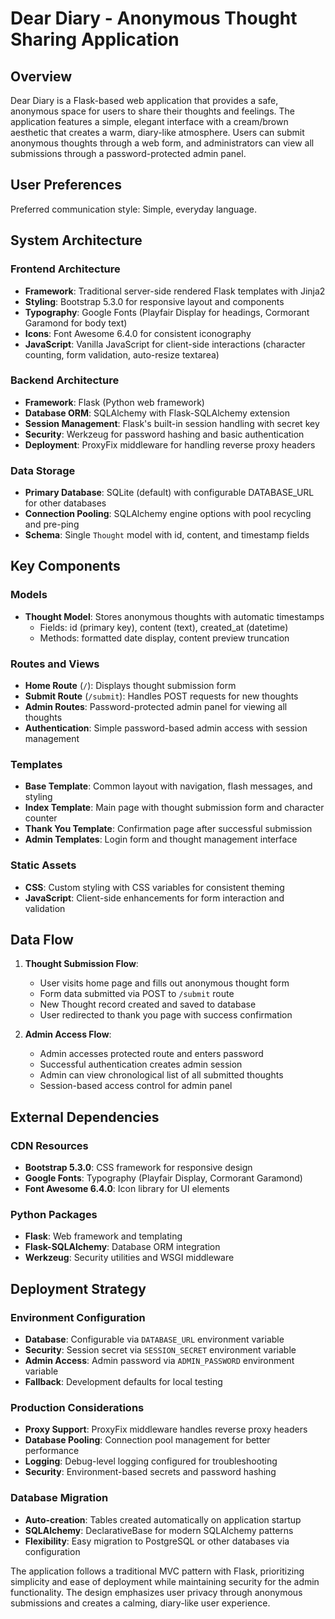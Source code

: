 # Dear Diary - Anonymous Thought Sharing Application

## Overview

Dear Diary is a Flask-based web application that provides a safe, anonymous space for users to share their thoughts and feelings. The application features a simple, elegant interface with a cream/brown aesthetic that creates a warm, diary-like atmosphere. Users can submit anonymous thoughts through a web form, and administrators can view all submissions through a password-protected admin panel.

## User Preferences

Preferred communication style: Simple, everyday language.

## System Architecture

### Frontend Architecture
- **Framework**: Traditional server-side rendered Flask templates with Jinja2
- **Styling**: Bootstrap 5.3.0 for responsive layout and components
- **Typography**: Google Fonts (Playfair Display for headings, Cormorant Garamond for body text)
- **Icons**: Font Awesome 6.4.0 for consistent iconography
- **JavaScript**: Vanilla JavaScript for client-side interactions (character counting, form validation, auto-resize textarea)

### Backend Architecture
- **Framework**: Flask (Python web framework)
- **Database ORM**: SQLAlchemy with Flask-SQLAlchemy extension
- **Session Management**: Flask's built-in session handling with secret key
- **Security**: Werkzeug for password hashing and basic authentication
- **Deployment**: ProxyFix middleware for handling reverse proxy headers

### Data Storage
- **Primary Database**: SQLite (default) with configurable DATABASE_URL for other databases
- **Connection Pooling**: SQLAlchemy engine options with pool recycling and pre-ping
- **Schema**: Single `Thought` model with id, content, and timestamp fields

## Key Components

### Models
- **Thought Model**: Stores anonymous thoughts with automatic timestamps
  - Fields: id (primary key), content (text), created_at (datetime)
  - Methods: formatted date display, content preview truncation

### Routes and Views
- **Home Route** (`/`): Displays thought submission form
- **Submit Route** (`/submit`): Handles POST requests for new thoughts
- **Admin Routes**: Password-protected admin panel for viewing all thoughts
- **Authentication**: Simple password-based admin access with session management

### Templates
- **Base Template**: Common layout with navigation, flash messages, and styling
- **Index Template**: Main page with thought submission form and character counter
- **Thank You Template**: Confirmation page after successful submission
- **Admin Templates**: Login form and thought management interface

### Static Assets
- **CSS**: Custom styling with CSS variables for consistent theming
- **JavaScript**: Client-side enhancements for form interaction and validation

## Data Flow

1. **Thought Submission Flow**:
   - User visits home page and fills out anonymous thought form
   - Form data submitted via POST to `/submit` route
   - New Thought record created and saved to database
   - User redirected to thank you page with success confirmation

2. **Admin Access Flow**:
   - Admin accesses protected route and enters password
   - Successful authentication creates admin session
   - Admin can view chronological list of all submitted thoughts
   - Session-based access control for admin panel

## External Dependencies

### CDN Resources
- **Bootstrap 5.3.0**: CSS framework for responsive design
- **Google Fonts**: Typography (Playfair Display, Cormorant Garamond)
- **Font Awesome 6.4.0**: Icon library for UI elements

### Python Packages
- **Flask**: Web framework and templating
- **Flask-SQLAlchemy**: Database ORM integration
- **Werkzeug**: Security utilities and WSGI middleware

## Deployment Strategy

### Environment Configuration
- **Database**: Configurable via `DATABASE_URL` environment variable
- **Security**: Session secret via `SESSION_SECRET` environment variable
- **Admin Access**: Admin password via `ADMIN_PASSWORD` environment variable
- **Fallback**: Development defaults for local testing

### Production Considerations
- **Proxy Support**: ProxyFix middleware handles reverse proxy headers
- **Database Pooling**: Connection pool management for better performance
- **Logging**: Debug-level logging configured for troubleshooting
- **Security**: Environment-based secrets and password hashing

### Database Migration
- **Auto-creation**: Tables created automatically on application startup
- **SQLAlchemy**: DeclarativeBase for modern SQLAlchemy patterns
- **Flexibility**: Easy migration to PostgreSQL or other databases via configuration

The application follows a traditional MVC pattern with Flask, prioritizing simplicity and ease of deployment while maintaining security for the admin functionality. The design emphasizes user privacy through anonymous submissions and creates a calming, diary-like user experience.